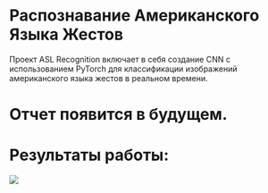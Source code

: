 # Распознавание Американского Языка Жестов
Проект ASL Recognition включает в себя создание CNN с использованием PyTorch для классификации изображений американского языка жестов в реальном времени.

# Отчет появится в будущем.


# Результаты работы:

![]([name-of-giphy.gif](https://github.com/sula234/ASL_Recognition/blob/main/ASL.gif))
